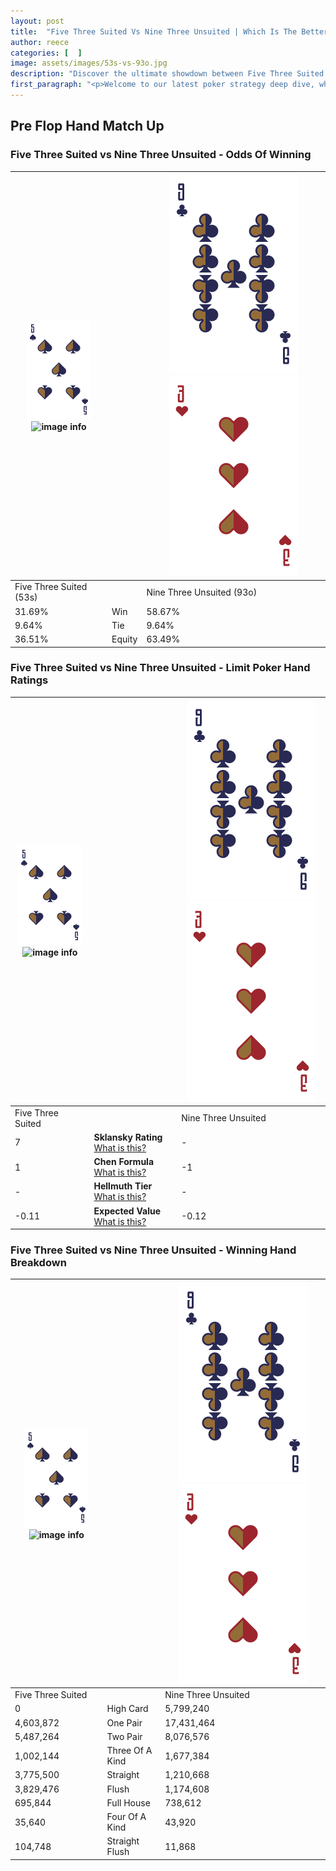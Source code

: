 ```yaml
---
layout: post
title:  "Five Three Suited Vs Nine Three Unsuited | Which Is The Better Hand In Poker? A Complete Guide"
author: reece
categories: [  ]
image: assets/images/53s-vs-93o.jpg
description: "Discover the ultimate showdown between Five Three Suited and Nine Three Unsuited in poker! Uncover the odds, strategies, and scenarios where one hand triumphs over the other. Get ready to up your poker game with this thrilling analysis."
first_paragraph: "<p>Welcome to our latest poker strategy deep dive, where we're pitting two distinct hands against each other in a high-stakes showdown: Five Three Suited vs Nine Three Unsuited.</p><p>In the dynamic world of poker, every decision counts, and knowing which hand holds the upper hand is key to your success at the table.</p><p>In this article, we'll dissect these two hands, explore the scenarios where one dominates the other, and equip you with the knowledge to make strategic choices that can tip the odds in your favor.</p><p>Get ready to unravel the intriguing dynamics of these poker hands and elevate your game to new heights.</p>"
---
```




[comment]: # (sp0)

## Pre Flop Hand Match Up

<div class="table hand-ratings" markdown="1"> 



### Five Three Suited vs Nine Three Unsuited - Odds Of Winning


    
| ![image info](assets/images/hand1/5.png) ![image info](assets/images/hand1/3s.png) |  | ![image info](assets/images/hand2/9.png) ![image info](assets/images/hand2/3o.png) |
| -------- | -------- | -------- |
| Five Three Suited (53s) |  | Nine Three Unsuited (93o) |
| 31.69% | Win | 58.67% |
| 9.64% | Tie | 9.64% |
| 36.51% | Equity | 63.49% |




[comment]: # (sp1)



### Five Three Suited vs Nine Three Unsuited - Limit Poker Hand Ratings


    
| ![image info](assets/images/hand1/5.png) ![image info](assets/images/hand1/3s.png) |  | ![image info](assets/images/hand2/9.png) ![image info](assets/images/hand2/3o.png) |
| -------- | -------- | -------- |
| Five Three Suited |  | Nine Three Unsuited |
| 7 | **Sklansky Rating** [What is this?](/sklansky-rating-explained) | - |
| 1 | **Chen Formula** [What is this?](/chen-formula-explained) | -1 |
| - | **Hellmuth Tier** [What is this?](/Hellmuth-tier-explained) | - |
| -0.11 | **Expected Value** [What is this?](/expected-value-explained) | -0.12 |




[comment]: # (sp2)



### Five Three Suited vs Nine Three Unsuited - Winning Hand Breakdown


    
| ![image info](assets/images/hand1/5.png) ![image info](assets/images/hand1/3s.png) |  | ![image info](assets/images/hand2/9.png) ![image info](assets/images/hand2/3o.png) |
| -------- | -------- | -------- |
| Five Three Suited |  | Nine Three Unsuited |
| 0 | High Card | 5,799,240 |
| 4,603,872 | One Pair | 17,431,464 |
| 5,487,264 | Two Pair | 8,076,576 |
| 1,002,144 | Three Of A Kind | 1,677,384 |
| 3,775,500 | Straight | 1,210,668 |
| 3,829,476 | Flush | 1,174,608 |
| 695,844 | Full House | 738,612 |
| 35,640 | Four Of A Kind | 43,920 |
| 104,748 | Straight Flush | 11,868 |




[comment]: # (sp3)



</div>

[comment]: # (sp4)



[comment]: # (sp5)

